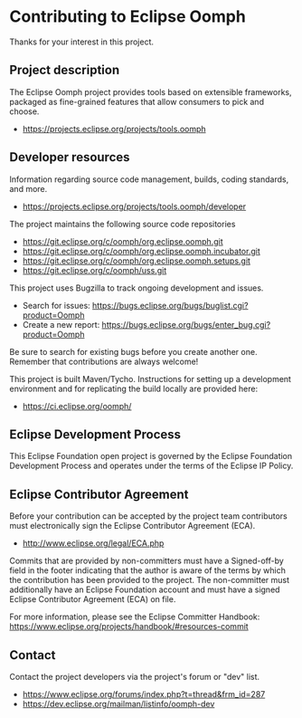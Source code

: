 # Contributing to Eclipse Oomph

Thanks for your interest in this project.

## Project description

The Eclipse Oomph project provides tools based on extensible frameworks,
packaged as fine-grained features that allow consumers to pick and choose.

* https://projects.eclipse.org/projects/tools.oomph

## Developer resources

Information regarding source code management, builds, coding standards, and
more.

* https://projects.eclipse.org/projects/tools.oomph/developer

The project maintains the following source code repositories

* https://git.eclipse.org/c/oomph/org.eclipse.oomph.git
* https://git.eclipse.org/c/oomph/org.eclipse.oomph.incubator.git
* https://git.eclipse.org/c/oomph/org.eclipse.oomph.setups.git
* https://git.eclipse.org/c/oomph/uss.git

This project uses Bugzilla to track ongoing development and issues.

* Search for issues: https://bugs.eclipse.org/bugs/buglist.cgi?product=Oomph
* Create a new report: https://bugs.eclipse.org/bugs/enter_bug.cgi?product=Oomph

Be sure to search for existing bugs before you create another one. Remember that
contributions are always welcome!

This project is built Maven/Tycho. 
Instructions for setting up a development environment and for replicating the build locally are provided here:

* https://ci.eclipse.org/oomph/

## Eclipse Development Process

This Eclipse Foundation open project is governed by the Eclipse Foundation
Development Process and operates under the terms of the Eclipse IP Policy.

## Eclipse Contributor Agreement

Before your contribution can be accepted by the project team contributors must
electronically sign the Eclipse Contributor Agreement (ECA).

* http://www.eclipse.org/legal/ECA.php

Commits that are provided by non-committers must have a Signed-off-by field in
the footer indicating that the author is aware of the terms by which the
contribution has been provided to the project. The non-committer must
additionally have an Eclipse Foundation account and must have a signed Eclipse
Contributor Agreement (ECA) on file.

For more information, please see the Eclipse Committer Handbook:
https://www.eclipse.org/projects/handbook/#resources-commit

## Contact

Contact the project developers via the project's forum or "dev" list.

* https://www.eclipse.org/forums/index.php?t=thread&frm_id=287
* https://dev.eclipse.org/mailman/listinfo/oomph-dev

